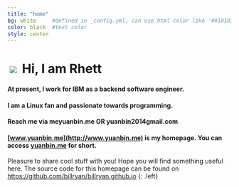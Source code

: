 ```yaml
---
title: "home"
bg: white     #defined in _config.yml, can use html color like '#010101'
color: black  #text color
style: center
---
```


<h1><img src="/img/bill.png" style="padding:0 5px;" />
  <span class="inlineblock">Hi, I am Rhett</span>
</h1>

#### <i class="fa fa-heart-cap"></i> At present, I work for IBM as a backend software engineer.

#### <i class="fa fa-linux"></i> I am a Linux fan and passionate towards programming.

#### <i class="fa fa-envelope"></i> Reach me via **me<i class="fa fa-at"></i>yuanbin.me** OR **yuanbin2014<i class="fa fa-at"></i>gmail.com**

#### <i class="fa fa-home"></i> [www.yuanbin.me](http://www.yuanbin.me) is my homepage. You can access [yuanbin.me](http://www.yuanbin.me) for short.  

Pleasure to share cool stuff with you! Hope you will find something useful here. The source code for this homepage can be found on <https://github.com/billryan/billryan.github.io>
{: .left}
